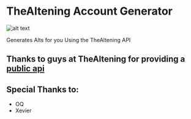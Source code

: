 # TheAltening Account Generator
![alt text](https://i.imgur.com/Ijsv0cO.png "Logo")

Generates Alts for you Using the TheAltening API

## Thanks to guys at TheAltening for providing a [public api](https://panel.thealtening.com/#api)

## Special Thanks to:
- OQ
- Xevier
